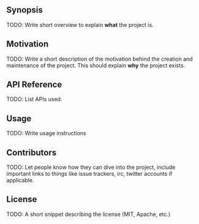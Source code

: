 ## Synopsis

TODO: Write short overview to explain **what** the project is.

## Motivation

TODO: Write a short description of the motivation behind the creation and maintenance of the project. This should explain **why** the project exists.

## API Reference

TODO: List APIs used.

## Usage

TODO: Write usage instructions

## Contributors

TODO: Let people know how they can dive into the project, include important links to things like issue trackers, irc, twitter accounts if applicable.

## License

TODO: A short snippet describing the license (MIT, Apache, etc.)
